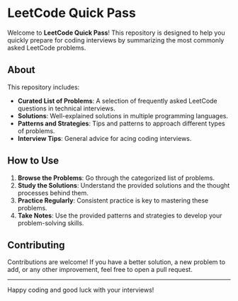 # LeetCode Quick Pass

Welcome to **LeetCode Quick Pass**! This repository is designed to help you quickly prepare for coding interviews by summarizing the most commonly asked LeetCode problems.

## About

This repository includes:

- **Curated List of Problems**: A selection of frequently asked LeetCode questions in technical interviews.
- **Solutions**: Well-explained solutions in multiple programming languages.
- **Patterns and Strategies**: Tips and patterns to approach different types of problems.
- **Interview Tips**: General advice for acing coding interviews.

## How to Use

1. **Browse the Problems**: Go through the categorized list of problems.
2. **Study the Solutions**: Understand the provided solutions and the thought processes behind them.
3. **Practice Regularly**: Consistent practice is key to mastering these problems.
4. **Take Notes**: Use the provided patterns and strategies to develop your problem-solving skills.

## Contributing

Contributions are welcome! If you have a better solution, a new problem to add, or any other improvement, feel free to open a pull request.

---

Happy coding and good luck with your interviews!

